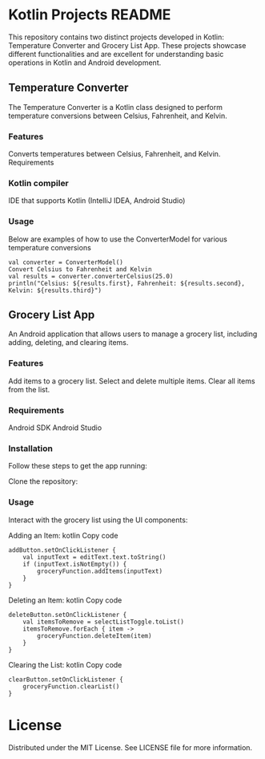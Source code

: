 # Kotlin Projects README

This repository contains two distinct projects developed in Kotlin: Temperature Converter and Grocery List App. These projects showcase different functionalities and are excellent for understanding basic operations in Kotlin and Android development.

## Temperature Converter

The Temperature Converter is a Kotlin class designed to perform temperature conversions between Celsius, Fahrenheit, and Kelvin.

### Features
Converts temperatures between Celsius, Fahrenheit, and Kelvin.
Requirements
### Kotlin compiler
IDE that supports Kotlin (IntelliJ IDEA, Android Studio)
### Usage
Below are examples of how to use the ConverterModel for various temperature conversions
```
val converter = ConverterModel()
Convert Celsius to Fahrenheit and Kelvin
val results = converter.converterCelsius(25.0)
println("Celsius: ${results.first}, Fahrenheit: ${results.second}, Kelvin: ${results.third}")
```


## Grocery List App

An Android application that allows users to manage a grocery list, including adding, deleting, and clearing items.

### Features
Add items to a grocery list.
Select and delete multiple items.
Clear all items from the list.
### Requirements
Android SDK
Android Studio
### Installation
Follow these steps to get the app running:

Clone the repository:


### Usage
Interact with the grocery list using the UI components:

Adding an Item:
kotlin
Copy code
```
addButton.setOnClickListener {
    val inputText = editText.text.toString()
    if (inputText.isNotEmpty()) {
        groceryFunction.addItems(inputText)
    }
}
```
Deleting an Item:
kotlin
Copy code
```
deleteButton.setOnClickListener {
    val itemsToRemove = selectListToggle.toList()
    itemsToRemove.forEach { item ->
        groceryFunction.deleteItem(item)
    }
}
```

Clearing the List:
kotlin
Copy code
```
clearButton.setOnClickListener {
    groceryFunction.clearList()
}
```

# License

Distributed under the MIT License. See LICENSE file for more information.